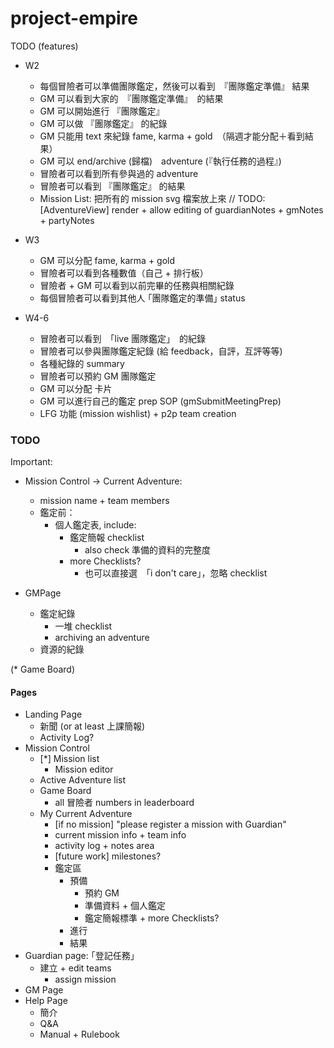 # project-empire


TODO (features)

* W2
  * 每個冒險者可以準備團隊鑑定，然後可以看到　『團隊鑑定準備』 結果
  * GM 可以看到大家的　『團隊鑑定準備』　的結果
  * GM 可以開始進行 『團隊鑑定』
  * GM 可以做 『團隊鑑定』 的紀錄
  * GM 只能用 text 來紀錄 fame, karma + gold　（隔週才能分配＋看到結果）
  * GM 可以 end/archive (歸檔)　adventure (『執行任務的過程』)
  * 冒險者可以看到所有參與過的 adventure
  * 冒險者可以看到 『團隊鑑定』 的結果
  * Mission List: 把所有的 mission svg 檔案放上來
// TODO: [AdventureView] render + allow editing of guardianNotes + gmNotes + partyNotes

* W3
  * GM 可以分配 fame, karma + gold
  * 冒險者可以看到各種數值（自己 + 排行板）
  * 冒險者 + GM 可以看到以前完畢的任務與相關紀錄
  * 每個冒險者可以看到其他人 ｢團隊鑑定的準備｣ status

* W4-6
  * 冒險者可以看到　｢live 團隊鑑定｣　的紀錄
  * 冒險者可以參與團隊鑑定紀錄 (給 feedback，自評，互評等等)
  * 各種紀錄的 summary
  * 冒險者可以預約 GM 團隊鑑定
  * GM 可以分配 卡片
  * GM 可以進行自己的鑑定 prep SOP (gmSubmitMeetingPrep)
  * LFG 功能 (mission wishlist) + p2p team creation


### TODO

Important:

* Mission Control -> Current Adventure:
  * mission name + team members
  * 鑑定前：
    * 個人鑑定表, include:
      * 鑑定簡報 checklist
        * also check 準備的資料的完整度
      * more Checklists?
        * 也可以直接選　｢i don't care｣，忽略 checklist

* GMPage
  * 鑑定紀錄
    * 一堆 checklist
    * archiving an adventure
  * 資源的紀錄

(* Game Board)

#### Pages

* Landing Page
  * 新聞 (or at least 上課簡報)
  * Activity Log?
* Mission Control
  * [*] Mission list
    * Mission editor
  * Active Adventure list
  * Game Board
    * all 冒險者 numbers in leaderboard
  * My Current Adventure
    * [if no mission] "please register a mission with Guardian"
    * current mission info + team info
    * activity log + notes area
    * [future work] milestones?
    * 鑑定區
      * 預備
        * 預約 GM
        * 準備資料 + 個人鑑定
        * 鑑定簡報標準 + more Checklists?
      * 進行
      * 結果
* Guardian page: ｢登記任務｣
  * 建立 + edit teams
    * assign mission
* GM Page
* Help Page
  * 簡介
  * Q&A
  * Manual + Rulebook
